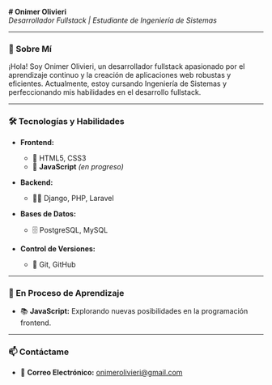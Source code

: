 **# Onimer Olivieri**  
*Desarrollador Fullstack | Estudiante de Ingeniería de Sistemas*

---

### 👋 Sobre Mí

¡Hola! Soy Onimer Olivieri, un desarrollador fullstack apasionado por el aprendizaje continuo y la creación de aplicaciones web robustas y eficientes. Actualmente, estoy cursando Ingeniería de Sistemas y perfeccionando mis habilidades en el desarrollo fullstack.

---

### 🛠️ Tecnologías y Habilidades

- **Frontend:**
  - 🎨 HTML5, CSS3
  - 🚀 **JavaScript** *(en progreso)*

- **Backend:**
  - 🧑‍💻 Django, PHP, Laravel

- **Bases de Datos:**
  - 🗄️ PostgreSQL, MySQL

- **Control de Versiones:**
  - 🧰 Git, GitHub

---

### 🌱 En Proceso de Aprendizaje

- 📚 **JavaScript:** Explorando nuevas posibilidades en la programación frontend.

---

### 📫 Contáctame

- 📧 **Correo Electrónico:** [onimerolivieri@gmail.com](mailto:onimerolivieri@gmail.com)
